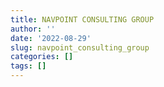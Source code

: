 ```yaml
---
title: NAVPOINT CONSULTING GROUP
author: ''
date: '2022-08-29'
slug: navpoint_consulting_group
categories: []
tags: []
---
```

